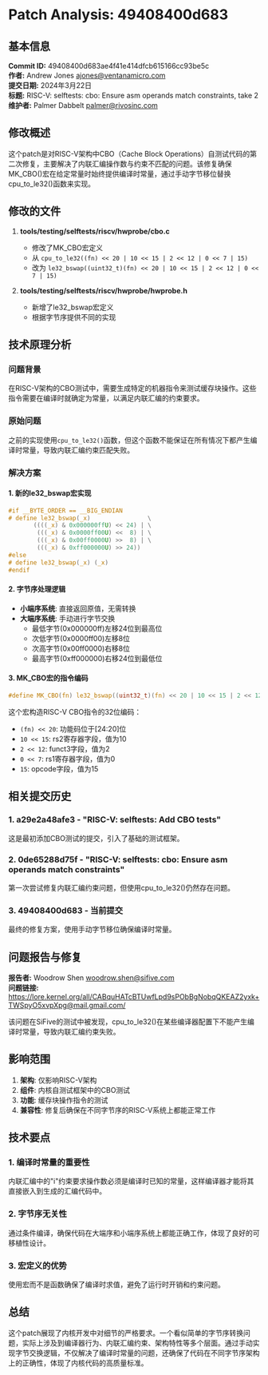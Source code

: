 # Patch Analysis: 49408400d683

## 基本信息

**Commit ID:** 49408400d683ae4f41e414dfcb615166cc93be5c  
**作者:** Andrew Jones <ajones@ventanamicro.com>  
**提交日期:** 2024年3月22日  
**标题:** RISC-V: selftests: cbo: Ensure asm operands match constraints, take 2  
**维护者:** Palmer Dabbelt <palmer@rivosinc.com>  

## 修改概述

这个patch是对RISC-V架构中CBO（Cache Block Operations）自测试代码的第二次修复，主要解决了内联汇编操作数与约束不匹配的问题。该修复确保MK_CBO()宏在给定常量时始终提供编译时常量，通过手动字节移位替换cpu_to_le32()函数来实现。

## 修改的文件

1. **tools/testing/selftests/riscv/hwprobe/cbo.c**
   - 修改了MK_CBO宏定义
   - 从 `cpu_to_le32((fn) << 20 | 10 << 15 | 2 << 12 | 0 << 7 | 15)` 
   - 改为 `le32_bswap((uint32_t)(fn) << 20 | 10 << 15 | 2 << 12 | 0 << 7 | 15)`

2. **tools/testing/selftests/riscv/hwprobe/hwprobe.h**
   - 新增了le32_bswap宏定义
   - 根据字节序提供不同的实现

## 技术原理分析

### 问题背景

在RISC-V架构的CBO测试中，需要生成特定的机器指令来测试缓存块操作。这些指令需要在编译时就确定为常量，以满足内联汇编的约束要求。

### 原始问题

之前的实现使用`cpu_to_le32()`函数，但这个函数不能保证在所有情况下都产生编译时常量，导致内联汇编约束匹配失败。

### 解决方案

#### 1. 新的le32_bswap宏实现

```c
#if __BYTE_ORDER == __BIG_ENDIAN
# define le32_bswap(_x)                \
       ((((_x) & 0x000000ffU) << 24) | \
        (((_x) & 0x0000ff00U) <<  8) | \
        (((_x) & 0x00ff0000U) >>  8) | \
        (((_x) & 0xff000000U) >> 24))
#else
# define le32_bswap(_x) (_x)
#endif
```

#### 2. 字节序处理逻辑

- **小端序系统**: 直接返回原值，无需转换
- **大端序系统**: 手动进行字节交换
  - 最低字节(0x000000ff)左移24位到最高位
  - 次低字节(0x0000ff00)左移8位
  - 次高字节(0x00ff0000)右移8位
  - 最高字节(0xff000000)右移24位到最低位

#### 3. MK_CBO宏的指令编码

```c
#define MK_CBO(fn) le32_bswap((uint32_t)(fn) << 20 | 10 << 15 | 2 << 12 | 0 << 7 | 15)
```

这个宏构造RISC-V CBO指令的32位编码：
- `(fn) << 20`: 功能码位于[24:20]位
- `10 << 15`: rs2寄存器字段，值为10
- `2 << 12`: funct3字段，值为2
- `0 << 7`: rs1寄存器字段，值为0
- `15`: opcode字段，值为15

## 相关提交历史

### 1. a29e2a48afe3 - "RISC-V: selftests: Add CBO tests"
这是最初添加CBO测试的提交，引入了基础的测试框架。

### 2. 0de65288d75f - "RISC-V: selftests: cbo: Ensure asm operands match constraints"
第一次尝试修复内联汇编约束问题，但使用cpu_to_le32()仍然存在问题。

### 3. 49408400d683 - 当前提交
最终的修复方案，使用手动字节移位确保编译时常量。

## 问题报告与修复

**报告者:** Woodrow Shen <woodrow.shen@sifive.com>  
**问题链接:** https://lore.kernel.org/all/CABquHATcBTUwfLpd9sPObBgNobqQKEAZ2yxk+TWSpyO5xvpXpg@mail.gmail.com/  

该问题在SiFive的测试中被发现，cpu_to_le32()在某些编译器配置下不能产生编译时常量，导致内联汇编约束失败。

## 影响范围

1. **架构**: 仅影响RISC-V架构
2. **组件**: 内核自测试框架中的CBO测试
3. **功能**: 缓存块操作指令的测试
4. **兼容性**: 修复后确保在不同字节序的RISC-V系统上都能正常工作

## 技术要点

### 1. 编译时常量的重要性
内联汇编中的"i"约束要求操作数必须是编译时已知的常量，这样编译器才能将其直接嵌入到生成的汇编代码中。

### 2. 字节序无关性
通过条件编译，确保代码在大端序和小端序系统上都能正确工作，体现了良好的可移植性设计。

### 3. 宏定义的优势
使用宏而不是函数确保了编译时求值，避免了运行时开销和约束问题。

## 总结

这个patch展现了内核开发中对细节的严格要求。一个看似简单的字节序转换问题，实际上涉及到编译器行为、内联汇编约束、架构特性等多个层面。通过手动实现字节交换逻辑，不仅解决了编译时常量的问题，还确保了代码在不同字节序架构上的正确性，体现了内核代码的高质量标准。
